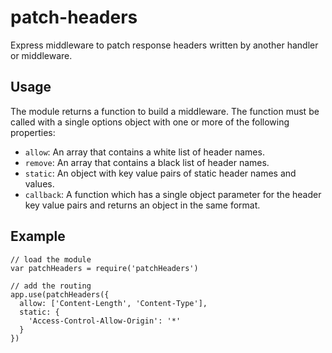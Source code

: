 # patch-headers

Express middleware to patch response headers written by another handler or middleware.

## Usage

The module returns a function to build a middleware.
The function must be called with a single options object with one or more of the following properties:

- `allow`: An array that contains a white list of header names.
- `remove`: An array that contains a black list of header names.
- `static`: An object with key value pairs of static header names and values.
- `callback`: A function which has a single object parameter for the header key value pairs and returns an object in the same format.

## Example

```
// load the module
var patchHeaders = require('patchHeaders')

// add the routing
app.use(patchHeaders({
  allow: ['Content-Length', 'Content-Type'],
  static: {
    'Access-Control-Allow-Origin': '*'
  }
})
```
